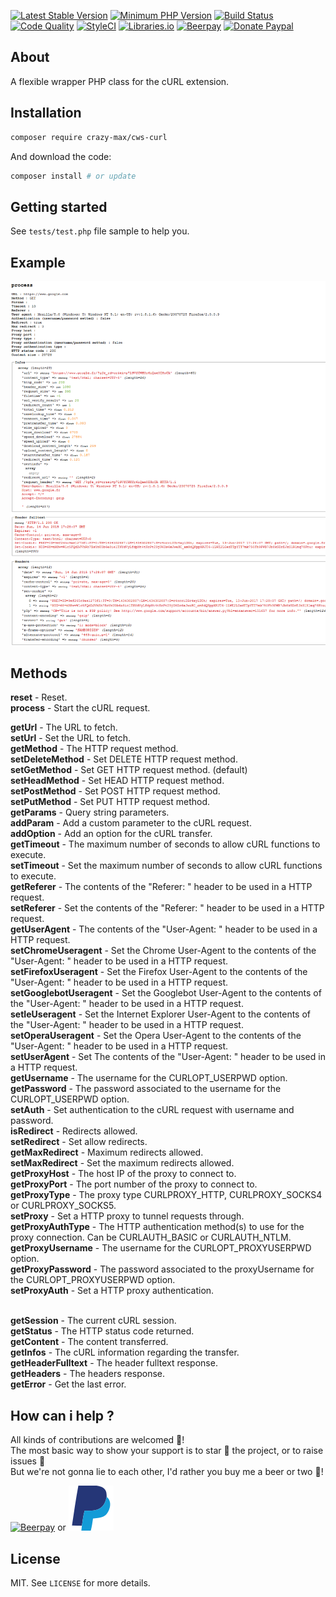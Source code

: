 [![Latest Stable Version](https://img.shields.io/packagist/v/crazy-max/cws-curl.svg?style=flat-square)](https://packagist.org/packages/crazy-max/cws-curl)
[![Minimum PHP Version](https://img.shields.io/badge/php-%3E%3D%205.3.0-8892BF.svg?style=flat-square)](https://php.net/)
[![Build Status](https://img.shields.io/travis/crazy-max/CwsCurl/master.svg?style=flat-square)](https://travis-ci.org/crazy-max/CwsCurl)
[![Code Quality](https://img.shields.io/codacy/grade/bf248165410141b0a323d9ac9fe49248.svg?style=flat-square)](https://www.codacy.com/app/crazy-max/CwsCurl)
[![StyleCI](https://styleci.io/repos/10057054/shield?style=flat-square)](https://styleci.io/repos/10057054)
[![Libraries.io](https://img.shields.io/librariesio/github/crazy-max/CwsCurl.svg?style=flat-square)](https://libraries.io/github/crazy-max/CwsCurl)
[![Beerpay](https://img.shields.io/beerpay/crazy-max/CwsCurl.svg?style=flat-square)](https://beerpay.io/crazy-max/CwsCurl)
[![Donate Paypal](https://img.shields.io/badge/donate-paypal-7057ff.svg?style=flat-square)](https://www.paypal.com/cgi-bin/webscr?cmd=_s-xclick&hosted_button_id=ECNZJ3UYAX7PU)

## About

A flexible wrapper PHP class for the cURL extension.

## Installation

```bash
composer require crazy-max/cws-curl
```

And download the code:

```bash
composer install # or update
```

## Getting started

See `tests/test.php` file sample to help you.

## Example

![](.res/example.png)

## Methods

**reset** - Reset.<br />
**process** - Start the cURL request.<br />

**getUrl** - The URL to fetch.<br />
**setUrl** - Set the URL to fetch.<br />
**getMethod** - The HTTP request method.<br />
**setDeleteMethod** - Set DELETE HTTP request method.<br />
**setGetMethod** - Set GET HTTP request method. (default)<br />
**setHeadMethod** - Set HEAD HTTP request method.<br />
**setPostMethod** - Set POST HTTP request method.<br />
**setPutMethod** - Set PUT HTTP request method.<br />
**getParams** - Query string parameters.<br />
**addParam** - Add a custom parameter to the cURL request.<br />
**addOption** - Add an option for the cURL transfer.<br />
**getTimeout** - The maximum number of seconds to allow cURL functions to execute.<br />
**setTimeout** - Set the maximum number of seconds to allow cURL functions to execute.<br />
**getReferer** - The contents of the "Referer: " header to be used in a HTTP request.<br />
**setReferer** - Set the contents of the "Referer: " header to be used in a HTTP request.<br />
**getUserAgent** - The contents of the "User-Agent: " header to be used in a HTTP request.<br />
**setChromeUseragent** - Set the Chrome User-Agent to the contents of the "User-Agent: " header to be used in a HTTP request.<br />
**setFirefoxUseragent** - Set the Firefox User-Agent to the contents of the "User-Agent: " header to be used in a HTTP request.<br />
**setGooglebotUseragent** - Set the Googlebot User-Agent to the contents of the "User-Agent: " header to be used in a HTTP request.<br />
**setIeUseragent** - Set the Internet Explorer User-Agent to the contents of the "User-Agent: " header to be used in a HTTP request.<br />
**setOperaUseragent** - Set the Opera User-Agent to the contents of the "User-Agent: " header to be used in a HTTP request.<br />
**setUserAgent** - Set The contents of the "User-Agent: " header to be used in a HTTP request.<br />
**getUsername** - The username for the CURLOPT_USERPWD option.<br />
**getPassword** - The password associated to the username for the CURLOPT_USERPWD option.<br />
**setAuth** - Set authentication to the cURL request with username and password.<br />
**isRedirect** - Redirects allowed.<br />
**setRedirect** - Set allow redirects.<br />
**getMaxRedirect** - Maximum redirects allowed.<br />
**setMaxRedirect** - Set the maximum redirects allowed.<br />
**getProxyHost** - The host IP of the proxy to connect to.<br />
**getProxyPort** - The port number of the proxy to connect to.<br />
**getProxyType** - The proxy type CURLPROXY_HTTP, CURLPROXY_SOCKS4 or CURLPROXY_SOCKS5.<br />
**setProxy** - Set a HTTP proxy to tunnel requests through.<br />
**getProxyAuthType** - The HTTP authentication method(s) to use for the proxy connection. Can be CURLAUTH_BASIC or CURLAUTH_NTLM.<br />
**getProxyUsername** - The username for the CURLOPT_PROXYUSERPWD option.<br />
**getProxyPassword** - The password associated to the proxyUsername for the CURLOPT_PROXYUSERPWD option.<br />
**setProxyAuth** - Set a HTTP proxy authentication.<br /><br />

**getSession** - The current cURL session.<br />
**getStatus** - The HTTP status code returned.<br />
**getContent** - The content transferred.<br />
**getInfos** - The cURL information regarding the transfer.<br />
**getHeaderFulltext** - The header fulltext response.<br />
**getHeaders** - The headers response.<br />
**getError** - Get the last error.<br />

## How can i help ?

All kinds of contributions are welcomed :raised_hands:!<br />
The most basic way to show your support is to star :star2: the project, or to raise issues :speech_balloon:<br />
But we're not gonna lie to each other, I'd rather you buy me a beer or two :beers:!

[![Beerpay](https://beerpay.io/crazy-max/CwsCurl/badge.svg?style=beer-square)](https://beerpay.io/crazy-max/CwsCurl)
or [![Paypal](.res/paypal.svg)](https://www.paypal.com/cgi-bin/webscr?cmd=_s-xclick&hosted_button_id=ECNZJ3UYAX7PU)

## License

MIT. See `LICENSE` for more details.

